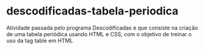 # descodificadas-tabela-periodica

Atividade passada pelo programa Descodificadas e que consiste na criação de uma tabela periódica usando HTML e CSS, com o objetivo de treinar o uso da tag table em HTML 
